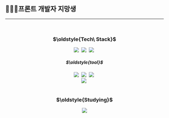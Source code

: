 <!--
**sumin85/sumin85** is a ✨ _special_ ✨ repository because its `README.md` (this file) appears on your GitHub profile.

Here are some ideas to get you started:

- 🔭 I’m currently working on ...
- 🌱 I’m currently learning ...
- 👯 I’m looking to collaborate on ...
- 🤔 I’m looking for help with ...
- 💬 Ask me about ...
- 📫 How to reach me: ...
- 😄 Pronouns: ...
- ⚡ Fun fact: ...
-->

<h2> 👩‍💻🐥프론트 개발자 지망생 </h2>


***
<br>
<h3 align="center">$\oldstyle{Tech\ Stack}$</h3>
<div align="center">
  <img src="https://img.shields.io/badge/Html5-E34F26.svg?style=for-the-badge&logo=HTML5&logoColor=white" />&nbsp
  <img src="https://img.shields.io/badge/css3-1572b6.svg?style=for-the-badge" />&nbsp
  <img src="https://img.shields.io/badge/javascript-E34F26.svg?style=for-the-badge&logo=javascript&logoColor=white" />&nbsp
</div>
<h5 align="center"> $\oldstyle{tool}$ </h5>
<div align="center">
  <img src="https://img.shields.io/badge/photoshop-0062B0.svg?style=for-the-badge" />&nbsp
  <img src="https://img.shields.io/badge/illustrator-EA7100.svg?style=for-the-badge" />&nbsp
  <img src="https://img.shields.io/badge/figma-F24E1E.svg?style=for-the-badge&logo=figma&logoColor=FEFEFE" />&nbsp
</div>
<div align="center">
  <img src="https://img.shields.io/badge/Notion-F3F3F3.svg?style=for-the-badge&logo=notion&logoColor=black" />&nbsp
</div>
<br>
<h3 align="center">$\oldstyle{Studying}$</h3>
<div align="center">
  <img src="https://img.shields.io/badge/react-20232a.svg?style=for-the-badge&logo=react&logoColor=61DAFB" />
</div>
<br>

<br><br>


